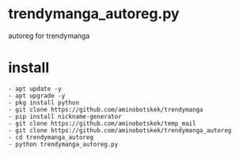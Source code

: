 # trendymanga_autoreg.py
autoreg for trendymanga
# install
```
- apt update -y
- apt upgrade -y
- pkg install python
- git clone https://github.com/aminobotskek/trendymanga
- pip install nickname-generator
- git clone https://github.com/aminobotskek/temp_mail
- git clone https://github.com/aminobotskek/trendymanga_autoreg
- cd trendymanga_autoreg
- python trendymanga_autoreg.py
```
